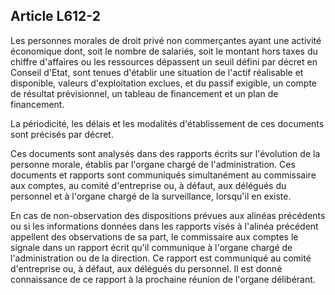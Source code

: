 Article L612-2
----
Les personnes morales de droit privé non commerçantes ayant une activité
économique dont, soit le nombre de salariés, soit le montant hors taxes du
chiffre d'affaires ou les ressources dépassent un seuil défini par décret en
Conseil d'Etat, sont tenues d'établir une situation de l'actif réalisable et
disponible, valeurs d'exploitation exclues, et du passif exigible, un compte de
résultat prévisionnel, un tableau de financement et un plan de financement.

La périodicité, les délais et les modalités d'établissement de ces documents
sont précisés par décret.

Ces documents sont analysés dans des rapports écrits sur l'évolution de la
personne morale, établis par l'organe chargé de l'administration. Ces documents
et rapports sont communiqués simultanément au commissaire aux comptes, au comité
d'entreprise ou, à défaut, aux délégués du personnel et à l'organe chargé de la
surveillance, lorsqu'il en existe.

En cas de non-observation des dispositions prévues aux alinéas précédents ou si
les informations données dans les rapports visés à l'alinéa précédent appellent
des observations de sa part, le commissaire aux comptes le signale dans un
rapport écrit qu'il communique à l'organe chargé de l'administration ou de la
direction. Ce rapport est communiqué au comité d'entreprise ou, à défaut, aux
délégués du personnel. Il est donné connaissance de ce rapport à la prochaine
réunion de l'organe délibérant.
